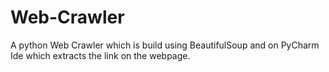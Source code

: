 # Web-Crawler
A python Web Crawler which is build using BeautifulSoup and on PyCharm Ide which extracts the link on the webpage.
